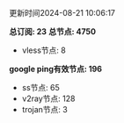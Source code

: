 更新时间2024-08-21 10:06:17

**总订阅: 23**
**总节点: 4750**
- vless节点: 8

**google ping有效节点: 196**
- ss节点: 65
- v2ray节点: 128
- trojan节点: 3
